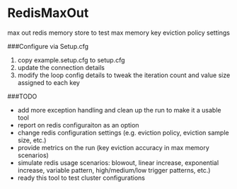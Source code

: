 RedisMaxOut
===========

max out redis memory store to test max memory key eviction policy settings

###Configure via Setup.cfg

1. copy example.setup.cfg to setup.cfg
1. update the connection details
1. modify the loop config details to tweak the iteration count and value size assigned to each key

###TODO

* add more exception handling and clean up the run to make it a usable tool
* report on redis configuraiton as an option
* change redis configuration settings (e.g. eviction policy, eviction sample size, etc.)
* provide metrics on the run (key eviction accuracy in max memory scenarios)
* simulate redis usage scenarios: blowout, linear increase, exponential increase, variable pattern, high/medium/low trigger patterns, etc.)
* ready this tool to test cluster configurations
